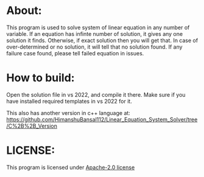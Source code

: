 <h1>About:</h1>
<p>This program is used to solve system of linear equation in any number of variable. If an equation has infinte number of solution, it gives any one solution it finds. Otherwise, if exact solution then you will get that. In case of over-determined or no solution, it will tell that no solution found. If any failure case found, please tell failed equation in issues.</p>
<h1>How to build:</h1>
<p>Open the solution file in vs 2022, and compile it there. Make sure if you have installed required templates in vs 2022 for it.</p>
<span>This also has another version in c++ language at: <a href="https://github.com/HimanshuBansal112/Linear_Equation_System_Solver/tree/C%2B%2B_Version">https://github.com/HimanshuBansal112/Linear_Equation_System_Solver/tree/C%2B%2B_Version</a></span>

<h1>LICENSE:</h1>
<span>This program is licensed under <a href="https://github.com/HimanshuBansal112/Linear_Equation_System_Solver/blob/C%23_Version/LICENSE">Apache-2.0 license</a></span>
